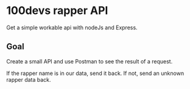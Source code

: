 # 100devs rapper API

Get a simple workable api with nodeJs and Express.

## Goal

Create a small API and use Postman to see the result of a request.

If the rapper name is in our data, send it back.
If not, send an unknown rapper data back.

